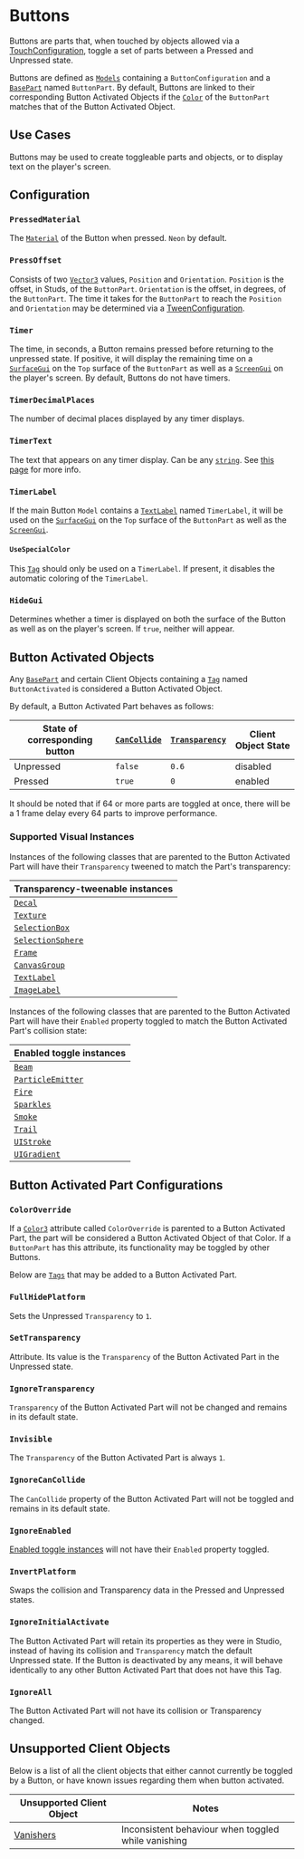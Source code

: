 # Buttons

Buttons are parts that, when touched by objects allowed via a [TouchConfiguration](/docs/global-configurations/touch-configurations.md), toggle a set of parts between a Pressed and Unpressed state.

Buttons are defined as [`Models`](https://create.roblox.com/docs/reference/engine/classes/Model) containing a `ButtonConfiguration` and a [`BasePart`](https://create.roblox.com/docs/reference/engine/classes/BasePart) named `ButtonPart`. By default, Buttons are linked to their corresponding Button Activated Objects if the [`Color`](https://create.roblox.com/docs/reference/engine/classes/BasePart#Color) of the `ButtonPart` matches that of the Button Activated Object.

## Use Cases

Buttons may be used to create toggleable parts and objects, or to display text on the player's screen.

## Configuration

### `PressedMaterial`

The [`Material`](https://create.roblox.com/docs/reference/engine/enums/Material) of the Button when pressed. `Neon` by default.

### `PressOffset`

Consists of two [`Vector3`](https://create.roblox.com/docs/reference/engine/datatypes/Vector3) values, `Position` and `Orientation`. `Position` is the offset, in Studs, of the `ButtonPart`. `Orientation` is the offset, in degrees, of the `ButtonPart`. The time it takes for the `ButtonPart` to reach the `Position` and `Orientation` may be determined via a [TweenConfiguration](/docs/global-configurations/tween-configurations.md).

### `Timer`

The time, in seconds, a Button remains pressed before returning to the unpressed state. If positive, it will display the remaining time on a [`SurfaceGui`](https://create.roblox.com/docs/reference/engine/classes/SurfaceGui) on the `Top` surface of the `ButtonPart` as well as a [`ScreenGui`](https://create.roblox.com/docs/reference/engine/classes/ScreenGui) on the player's screen. By default, Buttons do not have timers.

### `TimerDecimalPlaces`

The number of decimal places displayed by any timer displays.

### `TimerText`

The text that appears on any timer display. Can be any [`string`](https://create.roblox.com/docs/reference/engine/libraries/string).
See [this page](/api/ClientObjects#formatTimerText) for more info.

### `TimerLabel`

If the main Button `Model` contains a [`TextLabel`](https://create.roblox.com/docs/reference/engine/classes/TextLabel) named `TimerLabel`, it will be used on the [`SurfaceGui`](https://create.roblox.com/docs/reference/engine/classes/SurfaceGui) on the `Top` surface of the `ButtonPart` as well as the [`ScreenGui`](https://create.roblox.com/docs/reference/engine/classes/ScreenGui).

#### `UseSpecialColor`

This [`Tag`](https://create.roblox.com/docs/reference/engine/classes/CollectionService) should only be used on a `TimerLabel`. If present, it disables the automatic coloring of the `TimerLabel`.

### `HideGui`

Determines whether a timer is displayed on both the surface of the Button as well as on the player's screen. If `true`, neither will appear.

## Button Activated Objects

Any [`BasePart`](https://create.roblox.com/docs/reference/engine/classes/BasePart) and certain Client Objects containing a [`Tag`](https://create.roblox.com/docs/reference/engine/classes/CollectionService) named `ButtonActivated` is considered a Button Activated Object.

By default, a Button Activated Part behaves as follows:

| State of corresponding button | [`CanCollide`](https://create.roblox.com/docs/reference/engine/classes/BasePart#CanCollide) | [`Transparency`](https://create.roblox.com/docs/reference/engine/classes/BasePart#Transparency) | Client Object State |
|-------------------------------|--------------|----------------|----------------|
| Unpressed                     | `false`      | `0.6`          | disabled |
| Pressed                       | `true`       | `0`            | enabled |

It should be noted that if 64 or more parts are toggled at once, there will be a 1 frame delay every 64 parts to improve performance.

### Supported Visual Instances

Instances of the following classes that are parented to the Button Activated Part will have their `Transparency` tweened to match the Part's transparency:

| Transparency-tweenable instances |
|--------------------------------|
| [`Decal`](https://create.roblox.com/docs/reference/engine/classes/Decal) |
| [`Texture`](https://create.roblox.com/docs/reference/engine/classes/Texture) |
| [`SelectionBox`](https://create.roblox.com/docs/reference/engine/classes/SelectionBox) |
| [`SelectionSphere`](https://create.roblox.com/docs/reference/engine/classes/SelectionSphere) |
| [`Frame`](https://create.roblox.com/docs/reference/engine/classes/Frame) |
| [`CanvasGroup`](https://create.roblox.com/docs/reference/engine/classes/CanvasGroup) |
| [`TextLabel`](https://create.roblox.com/docs/reference/engine/classes/TextLabel) |
| [`ImageLabel`](https://create.roblox.com/docs/reference/engine/classes/ImageLabel) |

Instances of the following classes that are parented to the Button Activated Part will have their `Enabled` property toggled to match the Button Activated Part's collision state:

| Enabled toggle instances |
|---------------------------|
| [`Beam`](https://create.roblox.com/docs/reference/engine/classes/Beam) |
| [`ParticleEmitter`](https://create.roblox.com/docs/reference/engine/classes/ParticleEmitter) |
| [`Fire`](https://create.roblox.com/docs/reference/engine/classes/Fire) |
| [`Sparkles`](https://create.roblox.com/docs/reference/engine/classes/Sparkles) |
| [`Smoke`](https://create.roblox.com/docs/reference/engine/classes/Smoke) |
| [`Trail`](https://create.roblox.com/docs/reference/engine/classes/Trail) |
| [`UIStroke`](https://create.roblox.com/docs/reference/engine/classes/UIStroke) |
| [`UIGradient`](https://create.roblox.com/docs/reference/engine/classes/UIGradient) |

## Button Activated Part Configurations

### `ColorOverride`

If a [`Color3`](https://create.roblox.com/docs/reference/engine/datatypes/Color3) attribute called `ColorOverride` is parented to a Button Activated Part, the part will be considered a Button Activated Object of that Color. If a `ButtonPart` has this attribute, its functionality may be toggled by other Buttons.

Below are [`Tags`](https://create.roblox.com/docs/reference/engine/classes/CollectionService) that may be added to a Button Activated Part.

### `FullHidePlatform`

Sets the Unpressed `Transparency` to `1`.

### `SetTransparency`

Attribute. Its value is the `Transparency` of the Button Activated Part in the Unpressed state.

### `IgnoreTransparency`

`Transparency` of the Button Activated Part will not be changed and remains in its default state.

### `Invisible`

The `Transparency` of the Button Activated Part is always `1`.

### `IgnoreCanCollide`

The `CanCollide` property of the Button Activated Part will not be toggled and remains in its default state.

### `IgnoreEnabled`

[Enabled toggle instances](#supported-visual-instances) will not have their `Enabled` property toggled.

### `InvertPlatform`

Swaps the collision and Transparency data in the Pressed and Unpressed states.

### `IgnoreInitialActivate`

The Button Activated Part will retain its properties as they were in Studio, instead of having its collision and `Transparency` match the default Unpressed state. If the Button is deactivated by any means, it will behave identically to any other Button Activated Part that does not have this Tag.

### `IgnoreAll`

The Button Activated Part will not have its collision or Transparency changed.

## Unsupported Client Objects

Below is a list of all the client objects that either cannot currently be toggled by a Button, or have known issues regarding them when button activated.

| Unsupported Client Object | Notes |
|------------| ------------------|
| [Vanishers](vanishers.md) | Inconsistent behaviour when toggled while vanishing |
